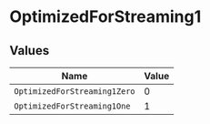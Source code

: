 # OptimizedForStreaming1


## Values

| Name                         | Value                        |
| ---------------------------- | ---------------------------- |
| `OptimizedForStreaming1Zero` | 0                            |
| `OptimizedForStreaming1One`  | 1                            |